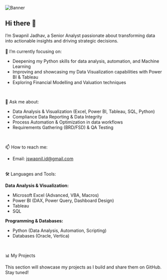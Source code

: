![Banner](https://github.com/user-attachments/assets/5c696f4d-01e5-4fc7-a2fe-bc1167582107)

## Hi there 👋

I’m Swapnil Jadhav, a Senior Analyst passionate about transforming data into actionable insights and driving strategic decisions.
<br>
<br>
🔭 I’m currently focusing on:

  * Deepening my Python skills for data analysis, automation, and Machine Learning
  * Improving and showcasing my Data Visualization capabilities with Power BI & Tableau
  * Exploring Financial Modelling and Valuation techniques
<br>

💬 Ask me about:

  * Data Analysis & Visualization (Excel, Power BI, Tableau, SQL, Python)
  * Compliance Data Reporting & Data Integrity
  * Process Automation & Optimization in data workflows
  * Requirements Gathering (BRD/FSD) & QA Testing
<br>

📫 How to reach me:
  * Email: jswapnil.id@gmail.com

<br>
🛠️ Languages and Tools:

**Data Analysis & Visualization:**

  * Microsoft Excel (Advanced, VBA, Macros)
  * Power BI (DAX, Power Query, Dashboard Design)
  * Tableau
  * SQL

**Programming & Databases:**

  * Python (Data Analysis, Automation, Scripting)
  * Databases (Oracle, Vertica)
<br>

📊 My Projects

This section will showcase my projects as I build and share them on GitHub. Stay tuned!


